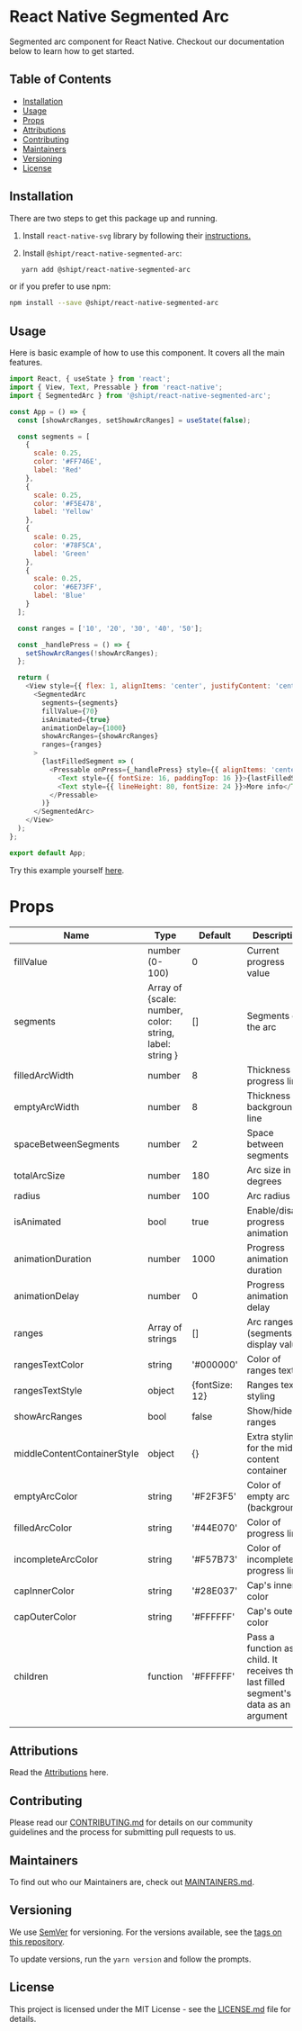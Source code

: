 # React Native Segmented Arc

Segmented arc component for React Native. Checkout our documentation below to learn how to get started.

## Table of Contents

- [Installation](#installation)
- [Usage](#usage)
- [Props](#props)
- [Attributions](#attributions)
- [Contributing](#contributing)
- [Maintainers](#maintainers)
- [Versioning](#versioning)
- [License](#license)

## Installation

There are two steps to get this package up and running.

1. Install `react-native-svg` library by following their [instructions.](https://github.com/react-native-svg/react-native-svg)

2. Install `@shipt/react-native-segmented-arc`:

```bash
   yarn add @shipt/react-native-segmented-arc
```

or if you prefer to use npm:

```bash
npm install --save @shipt/react-native-segmented-arc
```

## Usage

Here is basic example of how to use this component. It covers all the main features.

```js
import React, { useState } from 'react';
import { View, Text, Pressable } from 'react-native';
import { SegmentedArc } from '@shipt/react-native-segmented-arc';

const App = () => {
  const [showArcRanges, setShowArcRanges] = useState(false);

  const segments = [
    {
      scale: 0.25,
      color: '#FF746E',
      label: 'Red'
    },
    {
      scale: 0.25,
      color: '#F5E478',
      label: 'Yellow'
    },
    {
      scale: 0.25,
      color: '#78F5CA',
      label: 'Green'
    },
    {
      scale: 0.25,
      color: '#6E73FF',
      label: 'Blue'
    }
  ];

  const ranges = ['10', '20', '30', '40', '50'];

  const _handlePress = () => {
    setShowArcRanges(!showArcRanges);
  };

  return (
    <View style={{ flex: 1, alignItems: 'center', justifyContent: 'center' }}>
      <SegmentedArc
        segments={segments}
        fillValue={70}
        isAnimated={true}
        animationDelay={1000}
        showArcRanges={showArcRanges}
        ranges={ranges}
      >
        {lastFilledSegment => (
          <Pressable onPress={_handlePress} style={{ alignItems: 'center' }}>
            <Text style={{ fontSize: 16, paddingTop: 16 }}>{lastFilledSegment.label}</Text>
            <Text style={{ lineHeight: 80, fontSize: 24 }}>More info</Text>
          </Pressable>
        )}
      </SegmentedArc>
    </View>
  );
};

export default App;
```

Try this example yourself [here](./example).

# Props

| Name                        | Type                                                    | Default        | Description                                                                           |
| --------------------------- | ------------------------------------------------------- | -------------- | ------------------------------------------------------------------------------------- |
| fillValue                   | number (0-100)                                          | 0              | Current progress value                                                                |
| segments                    | Array of {scale: number, color: string, label: string } | []             | Segments of the arc                                                                   |
| filledArcWidth              | number                                                  | 8              | Thickness of progress line                                                            |
| emptyArcWidth               | number                                                  | 8              | Thickness of background line                                                          |
| spaceBetweenSegments        | number                                                  | 2              | Space between segments                                                                |
| totalArcSize                | number                                                  | 180            | Arc size in degrees                                                                   |
| radius                      | number                                                  | 100            | Arc radius                                                                            |
| isAnimated                  | bool                                                    | true           | Enable/disable progress animation                                                     |
| animationDuration           | number                                                  | 1000           | Progress animation duration                                                           |
| animationDelay              | number                                                  | 0              | Progress animation delay                                                              |
| ranges                      | Array of strings                                        | []             | Arc ranges (segments) display values                                                  |
| rangesTextColor             | string                                                  | '#000000'      | Color of ranges text                                                                  |
| rangesTextStyle             | object                                                  | {fontSize: 12} | Ranges text styling                                                                   |
| showArcRanges               | bool                                                    | false          | Show/hide arc ranges                                                                  |
| middleContentContainerStyle | object                                                  | {}             | Extra styling for the middle content container                                        |
| emptyArcColor               | string                                                  | '#F2F3F5'      | Color of empty arc (background)                                                       |
| filledArcColor              | string                                                  | '#44E070'      | Color of progress line                                                                |
| incompleteArcColor          | string                                                  | '#F57B73'      | Color of incomplete progress line                                                     |
| capInnerColor               | string                                                  | '#28E037'      | Cap's inner color                                                                     |
| capOuterColor               | string                                                  | '#FFFFFF'      | Cap's outer color                                                                     |
| children                    | function                                                | '#FFFFFF'      | Pass a function as a child. It receives the last filled segment's data as an argument |
|                             |

## Attributions

Read the [Attributions](ATTRIBUTIONS.md) here.

## Contributing

Please read our [CONTRIBUTING.md](./CONTRIBUTING.md) for details on our community guidelines and the process for submitting pull requests to us.

## Maintainers

To find out who our Maintainers are, check out [MAINTAINERS.md](MAINTAINERS.md).

## Versioning

We use [SemVer](http://semver.org/) for versioning. For the versions available, see the [tags on this repository](https://github.com/shipt/react-native-segmented-arc/tags).

To update versions, run the `yarn version` and follow the prompts.

## License

This project is licensed under the MIT License - see the [LICENSE.md](LICENSE.md) file for details.
